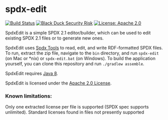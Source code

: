 # spdx-edit

[![Build Status](https://travis-ci.org/yevster/spdx-edit.svg?branch=master)](https://travis-ci.org/yevster/spdx-edit)
[![Black Duck Security Risk](https://copilot.blackducksoftware.com/github/repos/yevster/spdx-edit/branches/master/badge-risk.svg)](https://copilot.blackducksoftware.com/github/repos/yevster/spdx-edit/branches/master)
[![License: Apache 2.0](https://img.shields.io/badge/License-Apache%202.0-blue.svg)](https://spdx.org/licenses/Apache-2.0)

SpdxEdit is a simple SPDX 2.1 editor/builder, which can be used to edit existing SPDX 2.1 files or to generate new ones. 

SpdxEdit uses [Spdx Tools](https://github.com/spdx/tools) to read, edit, and write RDF-formatted SPDX files. To run, extract the zip file, navigate to the `bin` directory, and run `spdx-edit` (on Mac or *nix) or `spdx-edit.bat` (on Windows). To build the application yourself, you can clone this repository and run ```./gradlew assemble```.

SpdxEdit requires [Java 8](http://www.oracle.com/technetwork/java/javase/downloads/jre8-downloads-2133155.html).

SpdxEdit is licensed under the [Apache 2.0 License](http://www.apache.org/licenses/LICENSE-2.0).

### Known limitations:
Only one extracted license per file is supported (SPDX spec supports unlimited).
Standard licenses found in files not presently supported
